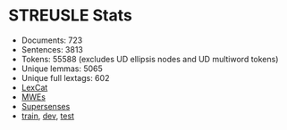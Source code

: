 STREUSLE Stats
==============

* Documents:           723
* Sentences:           3813
* Tokens:              55588 (excludes UD ellipsis nodes and UD multiword tokens)
* Unique lemmas:       5065
* Unique full lextags: 602
* [LexCat](LEXCAT.txt)
* [MWEs](MWES.txt)
* [Supersenses](SUPERSENSES.txt)
* [train](train/STATS.md), [dev](dev/STATS.md), [test](test/STATS.md)
